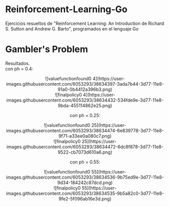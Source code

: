 # Reinforcement-Learning-Go
Ejercicios resueltos de "Reinforcement Learning: An Introduction de Richard S. Sutton and Andrew G. Barto", programados en el lenguaje Go

# Gambler's Problem
Resultados.<br />
con ph = 0.4:<br />
<div style="text-align:center">![valuefunctionfound0 4](https://user-images.githubusercontent.com/6053293/38634397-3ada7b44-3d77-11e8-91a0-0b4412a396b3.png)<br />
<div style="text-align:center">![finalpolicy0 4](https://user-images.githubusercontent.com/6053293/38634432-534fde9e-3d77-11e8-9bda-455114862e25.png)<br />

con ph = 0.25:<br />
<div style="text-align:center">![valuefunctionfound0 25](https://user-images.githubusercontent.com/6053293/38634474-6e839778-3d77-11e8-9f71-a33ee0a080c7.png)<br />
<div style="text-align:center">![finalpolicy0 25](https://user-images.githubusercontent.com/6053293/38634472-6dc8f878-3d77-11e8-9522-cb7073d610a6.png)<br />

con ph = 0.55:<br />
<div style="text-align:center">![valuefunctionfound0 55](https://user-images.githubusercontent.com/6053293/38634536-9b75ed9e-3d77-11e8-9d34-184242c87dcd.png)<br />
<div style="text-align:center">![finalpolicy0 55](https://user-images.githubusercontent.com/6053293/38634535-9b5a82c0-3d77-11e8-9fe2-5f096ab16e3d.png)<br />


